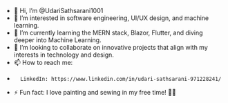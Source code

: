 - 👋 Hi, I’m @UdariSathsarani1001  
- 👀 I’m interested in software engineering, UI/UX design, and machine learning.  
- 🌱 I’m currently learning the MERN stack, Blazor, Flutter, and diving deeper into Machine Learning.  
- 💞️ I’m looking to collaborate on innovative projects that align with my interests in technology and design.  
- 📫 How to reach me:
-       LinkedIn: https://www.linkedin.com/in/udari-sathsarani-971228241/  
- ⚡ Fun fact: I love painting and sewing in my free time! 🎨🧵  

<!---
UdariSathsarani1001/UdariSathsarani1001 is a ✨ special ✨ repository because its `README.md` (this file) appears on your GitHub profile.
You can click the Preview link to take a look at your changes.
--->

